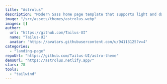 ```yaml
---
title: "Astrolus"
description: "Modern Sass home page template that supports light and dark theme built with tailwindcss using tailus blocks."
image: "/src/assets/themes/astrolus.webp"
images: []
author:
  url: "https://github.com/Tailus-UI"
  name: "Tailus-UI"
  avatar: "https://avatars.githubusercontent.com/u/94113125?v=4"
categories:
  - "landing-page"
repoUrl: "https://github.com/Tailus-UI/astro-theme"
demoUrl: "https://astrolus.netlify.app/"
stars: 78
tools:
  - "tailwind"
---
```

